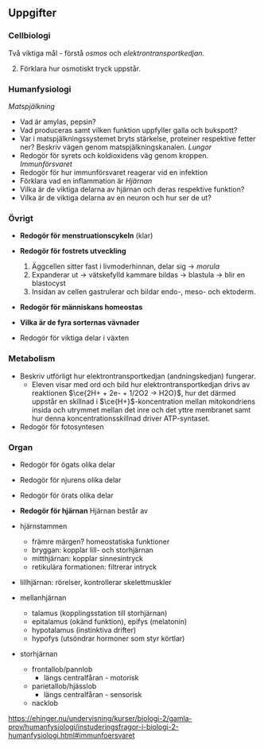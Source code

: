 ## Uppgifter

### Cellbiologi
Två viktiga mål - förstå *osmos* och *elektrontransportkedjan*.

2. Förklara hur osmotiskt tryck uppstår.

### Humanfysiologi
*Matspjälkning*
- Vad är amylas, pepsin?
- Vad produceras samt vilken funktion uppfyller galla och bukspott?
- Var i matspjälkningssystemet bryts stärkelse, proteiner respektive fetter ner? Beskriv vägen genom matspjälkningskanalen.
*Lungor*
- Redogör för syrets och koldioxidens väg genom kroppen.
*Immunförsvaret*
- Redogör för hur immunförsvaret reagerar vid en infektion
- Förklara vad en inflammation är
*Hjärnan*
- Vilka är de viktiga delarna av hjärnan och deras respektive funktion?
- Vilka är de viktiga delarna av en neuron och hur ser de ut?

### Övrigt
- **Redogör för menstruationscykeln**
	(klar)
- **Redogör för fostrets utveckling**
	1. Äggcellen sitter fast i livmoderhinnan, delar sig -> *morula*
	2. Expanderar ut -> vätskefylld kammare bildas -> blastula -> blir en blastocyst
	3. Insidan av cellen gastrulerar och bildar endo-, meso- och ektoderm.

- **Redogör för människans homeostas**
- **Vilka är de fyra sorternas vävnader**
- Redogör för viktiga delar i växten

### Metabolism
- Beskriv utförligt hur elektrontransportkedjan (andningskedjan) fungerar.
	- Eleven visar med ord och bild hur elektrontransportkedjan drivs av reaktionen $\ce{2H+ + 2e- + 1/2O2 -> H2O}$, hur det därmed uppstår en skillnad i $\ce{H+}$-koncentration mellan mitokondriens insida och utrymmet mellan det inre och det yttre membranet samt hur denna koncentrationsskillnad driver ATP-syntaset.
- Redogör för fotosyntesen
### Organ
- Redogör för ögats olika delar
- Redogör för njurens olika delar
- Redogör för örats olika delar

- **Redogör för hjärnan**
Hjärnan består av
- hjärnstammen
	- främre märgen? homeostatiska funktioner
	- bryggan: kopplar lill- och storhjärnan
	- mitthjärnan: kopplar sinnesintryck
	- retikulära formationen: filtrerar intryck
- lillhjärnan: rörelser, kontrollerar skelettmuskler
- mellanhjärnan
	- talamus (kopplingsstation till storhjärnan)
	- epitalamus (okänd funktion), epifys (melatonin)
	- hypotalamus (instinktiva drifter)
	- hypofys (utsöndrar hormoner som styr körtlar)
- storhjärnan
	- frontallob/pannlob
		- längs centralfåran - motorisk
	- parietallob/hjässlob
		- längs centralfåran - sensorisk
	- nacklob


https://ehinger.nu/undervisning/kurser/biologi-2/gamla-prov/humanfysiologi/instuderingsfragor-i-biologi-2-humanfysiologi.html#immunfoersvaret